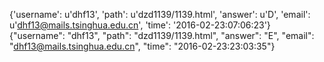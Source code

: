 {'username': u'dhf13', 'path': u'dzd1139/1139.html', 'answer': u'D', 'email': u'dhf13@mails.tsinghua.edu.cn', 'time': '2016-02-23:07:06:23'}
{"username": "dhf13", "path": "dzd1139/1139.html", "answer": "E", "email": "dhf13@mails.tsinghua.edu.cn", "time": "2016-02-23:23:03:35"}